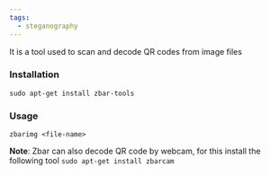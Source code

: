 ```yaml
---
tags:
  - steganography
---
```

It is a tool used to scan and decode QR codes from image files

### Installation
	sudo apt-get install zbar-tools

### Usage
	zbarimg <file-name>

**Note**: Zbar can also decode QR code by webcam, for this install the following tool
	`sudo apt-get install zbarcam`